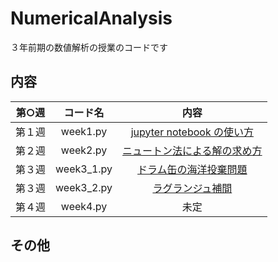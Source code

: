 # NumericalAnalysis
３年前期の数値解析の授業のコードです

## 内容
|第○週|コード名|内容|
|:--:|:--:|:--:|
|第１週|week1.py|[jupyter notebook の使い方](https://github.com/ryusuke920/NumericalAnalysis/blob/main/Assignment/week1.py)|
|第２週|week2.py|[ニュートン法による解の求め方](https://github.com/ryusuke920/NumericalAnalysis/blob/main/Assignment/week2.py)|
|第３週|week3_1.py|[ドラム缶の海洋投棄問題](https://github.com/ryusuke920/NumericalAnalysis/blob/main/Assignment/week3_1.py)|
|第３週|week3_2.py|[ラグランジュ補間](https://github.com/ryusuke920/NumericalAnalysis/blob/main/Assignment/week3_2.py)|
|第４週|week4.py|未定|

## その他
